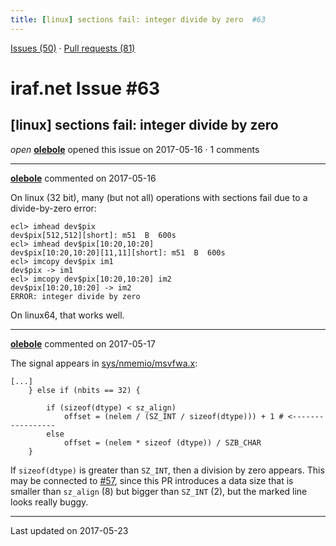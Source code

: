 ```yaml
---
title: [linux] sections fail: integer divide by zero  #63
---
```


[Issues (50)](https://iraf-community.github.io/iraf-v216/issues) · [Pull requests (81)](https://iraf-community.github.io/iraf-v216/issues/pulls)

# iraf.net Issue #63
## [linux] sections fail: integer divide by zero 
*open* **[olebole](https://github.com/olebole)** opened this issue on 2017-05-16 · 1 comments

- - - -

**[olebole](https://github.com/olebole)** commented on 2017-05-16

On linux (32 bit), many (but not all) operations with sections fail due to a divide-by-zero error:  
```  
ecl> imhead dev$pix  
dev$pix[512,512][short]: m51  B  600s  
ecl> imhead dev$pix[10:20,10:20]  
dev$pix[10:20,10:20][11,11][short]: m51  B  600s  
ecl> imcopy dev$pix im1  
dev$pix -> im1  
ecl> imcopy dev$pix[10:20,10:20] im2  
dev$pix[10:20,10:20] -> im2  
ERROR: integer divide by zero  
```  
On linux64, that works well.
- - - -

**[olebole](https://github.com/olebole)** commented on 2017-05-17

The signal appears in [sys/nmemio/msvfwa.x](https://github.com/iraf-community/iraf/blob/9590f45760a4791f3305407fb51c87f1282b32be/sys/nmemio/msvfwa.x#L39):   
```  
[...]  
	} else if (nbits == 32) {   
  
	    if (sizeof(dtype) < sz_align)  
	        offset = (nelem / (SZ_INT / sizeof(dtype))) + 1 # <-----------------  
	    else  
	        offset = (nelem * sizeof (dtype)) / SZB_CHAR  
	}  
```  
  
If `sizeof(dtype)` is greater than `SZ_INT`, then a division by zero appears. This may be connected to [#57](https://iraf-community.github.io/iraf-v216/issues/57), since this PR introduces a data size that is smaller than `sz_align` (8) but bigger than `SZ_INT` (2), but the marked line looks really buggy.

- - - -

Last updated on 2017-05-23
